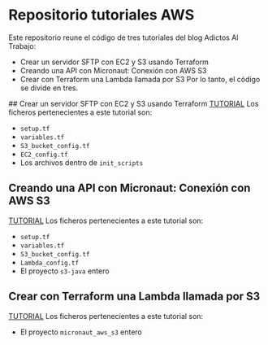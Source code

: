 # Repositorio tutoriales AWS
Este repositorio reune el código de tres tutoriales del blog Adictos Al Trabajo:
- Crear un servidor SFTP con EC2 y S3 usando Terraform
- Creando una API con Micronaut: Conexión con AWS S3
- Crear con Terraform una Lambda llamada por S3
Por lo tanto, el código se divide en tres.

## Crear un servidor SFTP con EC2 y S3 usando Terraform
[TUTORIAL]() Los ficheros pertenecientes a este tutorial son:
- `setup.tf`
- `variables.tf`
- `S3_bucket_config.tf`
- `EC2_config.tf`
- Los archivos dentro de `init_scripts`

## Creando una API con Micronaut: Conexión con AWS S3
[TUTORIAL]() Los ficheros pertenecientes a este tutorial son:
- `setup.tf`
- `variables.tf`
- `S3_bucket_config.tf`
- `Lambda_config.tf`
- El proyecto `s3-java` entero

## Crear con Terraform una Lambda llamada por S3
[TUTORIAL]() Los ficheros pertenecientes a este tutorial son:
- El proyecto `micronaut_aws_s3` entero